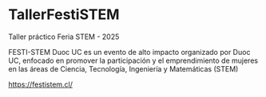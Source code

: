 # TallerFestiSTEM
Taller práctico Feria STEM - 2025

FESTI-STEM Duoc UC es un evento de alto impacto organizado por Duoc UC, enfocado en promover la participación y el emprendimiento de mujeres en las áreas de Ciencia, Tecnología, Ingeniería y Matemáticas (STEM)

https://festistem.cl/

